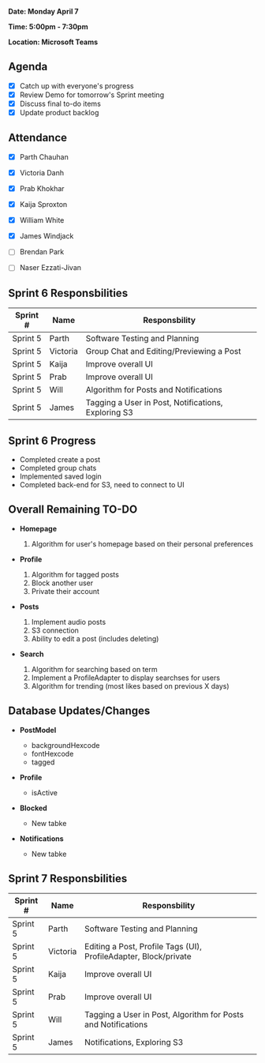 **Date: Monday April 7**

**Time: 5:00pm - 7:30pm**

**Location: Microsoft Teams**

## Agenda 
- [x] Catch up with everyone's progress
- [x] Review Demo for tomorrow's Sprint meeting
- [x] Discuss final to-do items
- [x] Update product backlog

## Attendance
- [x] Parth Chauhan
- [x] Victoria Danh
- [x] Prab Khokhar
- [x] Kaija Sproxton
- [x] William White
- [x] James Windjack
- [ ] Brendan Park
- [ ] Naser Ezzati-Jivan


## Sprint 6 Responsbilities
| Sprint # | Name               | Responsbility                                       |
|----------| ------------------ | ----------------------------------------------------|
| Sprint 5 | Parth              | Software Testing and Planning                       |
| Sprint 5 | Victoria           | Group Chat and Editing/Previewing a Post            |
| Sprint 5 | Kaija              | Improve overall UI                                  |
| Sprint 5 | Prab               | Improve overall UI                                  |
| Sprint 5 | Will               | Algorithm for Posts and Notifications               |
| Sprint 5 | James              | Tagging a User in Post, Notifications, Exploring S3 |

## Sprint 6 Progress
- Completed create a post
- Completed group chats
- Implemented saved login
- Completed back-end for S3, need to connect to UI
  
## Overall Remaining TO-DO
- **Homepage**
  1. Algorithm for user's homepage based on their personal preferences
     
- **Profile**
  1. Algorithm for tagged posts
  2. Block another user
  3. Private their account

- **Posts**
  1. Implement audio posts
  2. S3 connection
  3. Ability to edit a post (includes deleting)

- **Search**
  1. Algorithm for searching based on term
  2. Implement a ProfileAdapter to display searchses for users
  3. Algorithm for trending (most likes based on previous X days)

## Database Updates/Changes
- **PostModel**
  - backgroundHexcode
  - fontHexcode
  - tagged <UserProfileModelLite>
  
- **Profile**
  - isActive
     
- **Blocked**
  - New tabke

- **Notifications**
  - New tabke

## Sprint 7 Responsbilities
| Sprint # | Name               | Responsbility                                                   |
|----------| ------------------ | ----------------------------------------------------------------|
| Sprint 5 | Parth              | Software Testing and Planning                                   |
| Sprint 5 | Victoria           | Editing a Post, Profile Tags (UI), ProfileAdapter, Block/private|
| Sprint 5 | Kaija              | Improve overall UI                                              |
| Sprint 5 | Prab               | Improve overall UI                                              |
| Sprint 5 | Will               | Tagging a User in Post, Algorithm for Posts and Notifications   |
| Sprint 5 | James              | Notifications, Exploring S3                                     |

